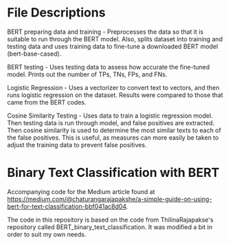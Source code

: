 
# File Descriptions
BERT preparing data and training - Preprocesses the data so that it is suitable to run through the BERT model. Also, splits dataset into training and testing data and uses training data to fine-tune a downloaded BERT model (bert-base-cased).

BERT testing - Uses testing data to assess how accurate the fine-tuned model. Prints out the number of TPs, TNs, FPs, and FNs.

Logistic Regression - Uses a vectorizer to convert text to vectors, and then runs logistic regression on the dataset. Results were compared to those that came from the BERT codes.

Cosine Similarity Testing - Uses data to train a logistic regression model. Then testing data is run through model, and false positives are extracted. Then cosine similarity is used to determine the most similar texts to each of the false positives. This is useful, as measures can more easily be taken to adjust the training data to prevent false positives.

# Binary Text Classification with BERT
Accompanying code for the Medium article found at https://medium.com/@chaturangarajapakshe/a-simple-guide-on-using-bert-for-text-classification-bbf041ac8d04.

The code in this repository is based on the code from ThilinaRajapakse's repository called BERT_binary_text_classification. It was modified a bit in order to suit my own needs.
